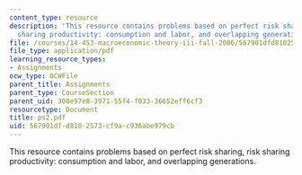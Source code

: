 ```yaml
---
content_type: resource
description: 'This resource contains problems based on perfect risk sharing, risk
  sharing productivity: consumption and labor, and overlapping generations.'
file: /courses/14-453-macroeconomic-theory-iii-fall-2006/567901dfd8102573cf9ac936abe979cb_ps2.pdf
file_type: application/pdf
learning_resource_types:
- Assignments
ocw_type: OCWFile
parent_title: Assignments
parent_type: CourseSection
parent_uid: 300e97e8-3971-55f4-f033-36652eff6cf3
resourcetype: Document
title: ps2.pdf
uid: 567901df-d810-2573-cf9a-c936abe979cb
---
```

This resource contains problems based on perfect risk sharing, risk sharing productivity: consumption and labor, and overlapping generations.

